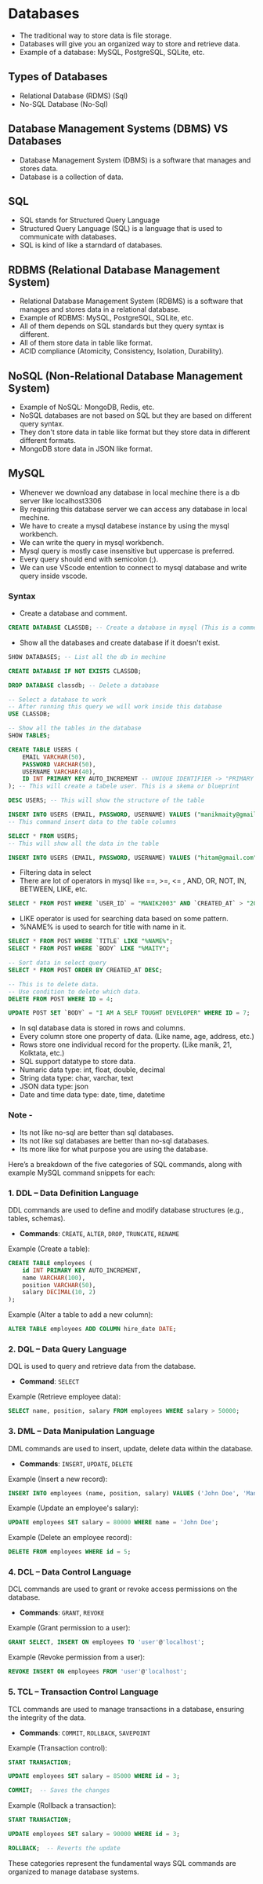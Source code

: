 # Databases
- The traditional way to store data is file storage.
- Databases will give you an organized way to store and retrieve data.
- Example of a database: MySQL, PostgreSQL, SQLite, etc.

## Types of Databases
- Relational Database (RDMS) (Sql)
- No-SQL Database (No-Sql)

## Database Management Systems (DBMS) VS Databases
- Database Management System (DBMS) is a software that manages and stores data.
- Database is a collection of data.

## SQL
- SQL stands for Structured Query Language
- Structured Query Language (SQL) is a language that is used to communicate with databases.
- SQL is kind of like a starndard of databases.

## RDBMS (Relational Database Management System)
- Relational Database Management System (RDBMS) is a software that manages and stores data in a relational database.
- Example of RDBMS: MySQL, PostgreSQL, SQLite, etc.
- All of them depends on SQL standards but they query syntax is different.
- All of them store data in table like format.
- ACID compliance (Atomicity, Consistency, Isolation, Durability).


## NoSQL (Non-Relational Database Management System)
- Example of NoSQL: MongoDB, Redis, etc.
- NoSQL databases are not based on SQL but they are based on different query syntax.
- They don't store data in table like format but they store data in different different formats.
- MongoDB store data in JSON like format.

## MySQL
- Whenever we download any database in local mechine there is a db server like localhost3306
- By requiring this database server we can access any database in local mechine.
- We have to create a mysql databese instance by using the mysql workbench.
- We can write the query in mysql workbench.
- Mysql query is mostly case insensitive but uppercase is preferred.
- Every query should end with semicolon (;).
- We can use VScode entention to  connect to mysql database and write query inside vscode.

### Syntax
- Create a database and comment.
```sql
CREATE DATABASE CLASSDB; -- Create a database in mysql (This is a comment )
```
- Show all the databases and create database if it doesn't exist.
```sql
SHOW DATABASES; -- List all the db in mechine

CREATE DATABASE IF NOT EXISTS CLASSDB;
```

```sql
DROP DATABASE classdb; -- Delete a database
```
```sql
-- Select a database to work
-- After running this query we will work inside this database
USE CLASSDB;
```

```sql
-- Show all the tables in the database
SHOW TABLES;
```
```sql
CREATE TABLE USERS (
    EMAIL VARCHAR(50),
    PASSWORD VARCHAR(50),
    USERNAME VARCHAR(40),
    ID INT PRIMARY KEY AUTO_INCREMENT -- UNIQUE IDENTIFIER -> "PRIMARY KEY", AUTO_INCREMENT -> "IT WILL AUTO INCREMENT INCASE NO VALUE PROVIDED"
); -- This will create a tabele user. This is a skema or blueprint 
```

```sql
DESC USERS; -- This will show the structure of the table
```

```sql
INSERT INTO USERS (EMAIL, PASSWORD, USERNAME) VALUES ("manikmaity@gmail.com", "1234", "Manik Maity");
-- This command insert data to the table columns
```

```sql
SELECT * FROM USERS;
-- This will show all the data in the table
```

```sql
INSERT INTO USERS (EMAIL, PASSWORD, USERNAME) VALUES ("hitam@gmail.com", "123", "Hitam"), ("kiran@gmail.com", "kiran12", "Kiran"), ("subhas@gmail.com", "subhas12", "Shibas"); -- Bulk insert, insert multiple rows togather
```
- Filtering data in select
- There are lot of operators in mysql like ==, >=, <= , AND, OR, NOT, IN, BETWEEN, LIKE, etc.
```sql
SELECT * FROM POST WHERE `USER_ID` = "MANIK2003" AND `CREATED_AT` > "2024-09-01";
```
- LIKE operator is used for searching data based on some pattern.
- %NAME% is used to search for title with name in it.
```SQL
SELECT * FROM POST WHERE `TITLE` LIKE "%NAME%";
SELECT * FROM POST WHERE `BODY` LIKE "%MAITY";
```

```sql
-- Sort data in select query
SELECT * FROM POST ORDER BY CREATED_AT DESC;
```

```SQL
-- This is to delete data.
-- Use condition to delete which data.
DELETE FROM POST WHERE ID = 4;
```

```SQL
UPDATE POST SET `BODY` = "I AM A SELF TOUGHT DEVELOPER" WHERE ID = 7;
```

- In sql database data is stored in rows and columns.
- Every column store one property of data. (Like name, age, address, etc.)
- Rows store one individual record for the property. (Like manik, 21, Kolktata, etc.)
- SQL support datatype to store data.
- Numaric data type: int, float, double, decimal
- String data type: char, varchar, text
- JSON data type: json
- Date and time data type: date, time, datetime


### Note -
- Its not like no-sql are better than sql databases.
- Its not like sql databases are better than no-sql databases.
- Its more like for what purpose you are using the database.




Here’s a breakdown of the five categories of SQL commands, along with example MySQL command snippets for each:

### 1. **DDL – Data Definition Language**
DDL commands are used to define and modify database structures (e.g., tables, schemas).

- **Commands**: `CREATE`, `ALTER`, `DROP`, `TRUNCATE`, `RENAME`

Example (Create a table):
```sql
CREATE TABLE employees (
    id INT PRIMARY KEY AUTO_INCREMENT,
    name VARCHAR(100),
    position VARCHAR(50),
    salary DECIMAL(10, 2)
);
```

Example (Alter a table to add a new column):
```sql
ALTER TABLE employees ADD COLUMN hire_date DATE;
```

### 2. **DQL – Data Query Language**
DQL is used to query and retrieve data from the database.

- **Command**: `SELECT`

Example (Retrieve employee data):
```sql
SELECT name, position, salary FROM employees WHERE salary > 50000;
```

### 3. **DML – Data Manipulation Language**
DML commands are used to insert, update, delete data within the database.

- **Commands**: `INSERT`, `UPDATE`, `DELETE`

Example (Insert a new record):
```sql
INSERT INTO employees (name, position, salary) VALUES ('John Doe', 'Manager', 75000);
```

Example (Update an employee's salary):
```sql
UPDATE employees SET salary = 80000 WHERE name = 'John Doe';
```

Example (Delete an employee record):
```sql
DELETE FROM employees WHERE id = 5;
```

### 4. **DCL – Data Control Language**
DCL commands are used to grant or revoke access permissions on the database.

- **Commands**: `GRANT`, `REVOKE`

Example (Grant permission to a user):
```sql
GRANT SELECT, INSERT ON employees TO 'user'@'localhost';
```

Example (Revoke permission from a user):
```sql
REVOKE INSERT ON employees FROM 'user'@'localhost';
```

### 5. **TCL – Transaction Control Language**
TCL commands are used to manage transactions in a database, ensuring the integrity of the data.

- **Commands**: `COMMIT`, `ROLLBACK`, `SAVEPOINT`

Example (Transaction control):
```sql
START TRANSACTION;

UPDATE employees SET salary = 85000 WHERE id = 3;

COMMIT;  -- Saves the changes
```

Example (Rollback a transaction):
```sql
START TRANSACTION;

UPDATE employees SET salary = 90000 WHERE id = 3;

ROLLBACK;  -- Reverts the update
```

These categories represent the fundamental ways SQL commands are organized to manage database systems.